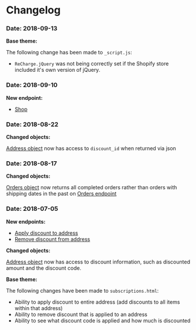 # Changelog

### Date: 2018-09-13

**Base theme:**

The following change has been made to `_script.js`:
- `ReCharge.jQuery` was not being correctly set if the Shopify store included it's own version of jQuery. 

### Date: 2018-09-10

**New endpoint:**

- [Shop](https://github.com/SocalProofit/ReCharge-Docs/wiki/Theme-endpoints:-Shop)

### Date: 2018-08-22

**Changed objects:**

[Address object](Theme-objects%3A-Address) now has access to `discount_id` when returned via json

### Date: 2018-08-17

**Changed objects:**

[Orders object](Theme-objects%3A-Orders) now returns all completed orders rather than orders with shipping dates in the past on [Orders endpoint](Theme-endpoints%3A-Order#orders)

### Date: 2018-07-05 

**New endpoints:**
- [Apply discount to address](Theme-endpoints%3A-Address#address_apply_discount)
- [Remove discount from address](Theme-endpoints%3A-Address#address_remove_discount)

**Changed objects:**

[Address object](Theme-objects%3A-Address) now has access to discount information, such as discounted amount and the discount code. 

**Base theme:**

The following changes have been made to `subscriptions.html`:
- Ability to apply discount to entire address (add discounts to all items within that address)
- Ability to remove discount that is applied to an address
- Ability to see what discount code is applied and how much is discounted